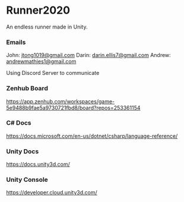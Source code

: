# Runner2020
An endless runner made in Unity.

### Emails
John: jtong1019@gmail.com
Darin: darin.ellis7@gmail.com
Andrew: andrewmathies1@gmail.com

Using Discord Server to communicate

### Zenhub Board
https://app.zenhub.com/workspaces/game-5e9488b9fae5a9730721fbd8/board?repos=253361154

### C# Docs
https://docs.microsoft.com/en-us/dotnet/csharp/language-reference/

### Unity Docs
https://docs.unity3d.com/

### Unity Console
https://developer.cloud.unity3d.com/
